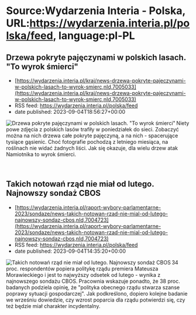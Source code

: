 # Source:Wydarzenia Interia - Polska, URL:https://wydarzenia.interia.pl/polska/feed, language:pl-PL

## Drzewa pokryte pajęczynami w polskich lasach. "To wyrok śmierci"
 - [https://wydarzenia.interia.pl/kraj/news-drzewa-pokryte-pajeczynami-w-polskich-lasach-to-wyrok-smierc,nId,7005033](https://wydarzenia.interia.pl/kraj/news-drzewa-pokryte-pajeczynami-w-polskich-lasach-to-wyrok-smierc,nId,7005033)
 - RSS feed: https://wydarzenia.interia.pl/polska/feed
 - date published: 2023-09-04T18:56:27+00:00

<p><a href="https://wydarzenia.interia.pl/kraj/news-drzewa-pokryte-pajeczynami-w-polskich-lasach-to-wyrok-smierc,nId,7005033"><img align="left" alt="Drzewa pokryte pajęczynami w polskich lasach. &quot;To wyrok śmierci&quot;" src="https://i.iplsc.com/drzewa-pokryte-pajeczynami-w-polskich-lasach-to-wyrok-smierc/000HMHMLBWONAFDK-C321.jpg" /></a>Nietypowe zdjęcia z polskich lasów trafiły w poniedziałek do sieci. Zobaczyć można na nich drzewa całe pokryte pajęczyną, a na nich - spacerujące tysiące gąsienic. Choć fotografie pochodzą z letniego miesiąca, na roślinach nie widać żadnych liści. Jak się okazuje, dla wielu drzew atak Namiotnika to wyrok śmierci.</p><br clear="all" />

## Takich notowań rząd nie miał od lutego. Najnowszy sondaż CBOS
 - [https://wydarzenia.interia.pl/raport-wybory-parlamentarne-2023/sondaze/news-takich-notowan-rzad-nie-mial-od-lutego-najnowszy-sondaz-cbos,nId,7004723](https://wydarzenia.interia.pl/raport-wybory-parlamentarne-2023/sondaze/news-takich-notowan-rzad-nie-mial-od-lutego-najnowszy-sondaz-cbos,nId,7004723)
 - RSS feed: https://wydarzenia.interia.pl/polska/feed
 - date published: 2023-09-04T14:35:20+00:00

<p><a href="https://wydarzenia.interia.pl/raport-wybory-parlamentarne-2023/sondaze/news-takich-notowan-rzad-nie-mial-od-lutego-najnowszy-sondaz-cbos,nId,7004723"><img align="left" alt="Takich notowań rząd nie miał od lutego. Najnowszy sondaż CBOS" src="https://i.iplsc.com/takich-notowan-rzad-nie-mial-od-lutego-najnowszy-sondaz-cbos/000HMFYLGEOABS30-C321.jpg" /></a>34 proc. respondentów popiera politykę rządu premiera Mateusza Morawieckiego i jest to najwyższy odsetek od lutego - wynika z najnowszego sondażu CBOS. Pracownia wskazuje ponadto, że 38 proc. badanych podziela opinię, że &quot;polityka obecnego rządu stwarza szanse poprawy sytuacji gospodarczej&quot;. Jak podkreślono, dopiero kolejne badanie we wrześniu dowiedzie, czy wzrost poparcia dla rządu potwierdzi się, czy też będzie miał charakter incydentalny.</p><br clear="all" />

